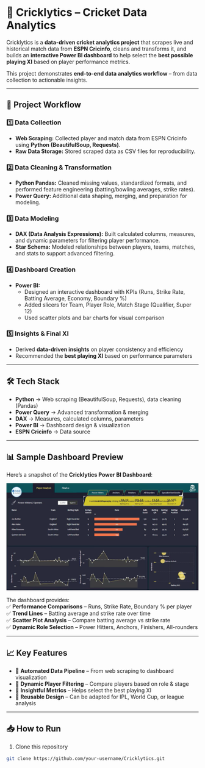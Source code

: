 # 🏏 **Cricklytics – Cricket Data Analytics**  

Cricklytics is a **data-driven cricket analytics project** that scrapes live and historical match data from **ESPN Cricinfo**, cleans and transforms it, and builds an **interactive Power BI dashboard** to help select the **best possible playing XI** based on player performance metrics.  

This project demonstrates **end-to-end data analytics workflow** – from data collection to actionable insights.  

---

## 🚀 **Project Workflow**

### 1️⃣ Data Collection  
- **Web Scraping:** Collected player and match data from ESPN Cricinfo using **Python (BeautifulSoup, Requests)**.  
- **Raw Data Storage:** Stored scraped data as CSV files for reproducibility.  

### 2️⃣ Data Cleaning & Transformation  
- **Python Pandas:** Cleaned missing values, standardized formats, and performed feature engineering (batting/bowling averages, strike rates).  
- **Power Query:** Additional data shaping, merging, and preparation for modeling.  

### 3️⃣ Data Modeling  
- **DAX (Data Analysis Expressions):** Built calculated columns, measures, and dynamic parameters for filtering player performance.  
- **Star Schema:** Modeled relationships between players, teams, matches, and stats to support advanced filtering.  

### 4️⃣ Dashboard Creation  
- **Power BI:**  
  - Designed an interactive dashboard with KPIs (Runs, Strike Rate, Batting Average, Economy, Boundary %)  
  - Added slicers for Team, Player Role, Match Stage (Qualifier, Super 12)  
  - Used scatter plots and bar charts for visual comparison  

### 5️⃣ Insights & Final XI  
- Derived **data-driven insights** on player consistency and efficiency  
- Recommended the **best playing XI** based on performance parameters  

---

## 🛠 **Tech Stack**

- **Python** → Web scraping (BeautifulSoup, Requests), data cleaning (Pandas)  
- **Power Query** → Advanced transformation & merging  
- **DAX** → Measures, calculated columns, parameters  
- **Power BI** → Dashboard design & visualization  
- **ESPN Cricinfo** → Data source  

---

## 📊 **Sample Dashboard Preview**

Here’s a snapshot of the **Cricklytics Power BI Dashboard**:

![Cricklytics Dashboard](dashboard_preview.png)

The dashboard provides:  
✅ **Performance Comparisons** – Runs, Strike Rate, Boundary % per player  
✅ **Trend Lines** – Batting average and strike rate over time  
✅ **Scatter Plot Analysis** – Compare batting average vs strike rate  
✅ **Dynamic Role Selection** – Power Hitters, Anchors, Finishers, All-rounders  

---

## 📈 **Key Features**

- 📌 **Automated Data Pipeline** – From web scraping to dashboard visualization  
- 📌 **Dynamic Player Filtering** – Compare players based on role & stage  
- 📌 **Insightful Metrics** – Helps select the best playing XI  
- 📌 **Reusable Design** – Can be adapted for IPL, World Cup, or league analysis  

---

## 📥 **How to Run**

1. Clone this repository  
```bash
git clone https://github.com/your-username/Cricklytics.git
